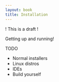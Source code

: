 ```yaml
---
layout: book
title: Installation
---
```


! This is a draft !

Getting up and running!

TODO
- Normal installers
- Linux distros
- IDEs
- Build yourself
